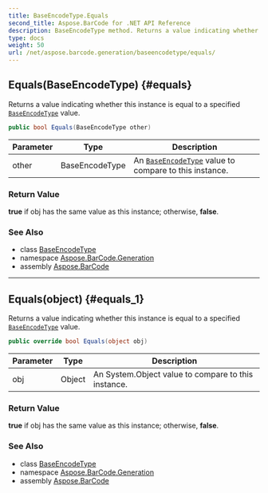 ```yaml
---
title: BaseEncodeType.Equals
second_title: Aspose.BarCode for .NET API Reference
description: BaseEncodeType method. Returns a value indicating whether this instance is equal to a specified BaseEncodeType value
type: docs
weight: 50
url: /net/aspose.barcode.generation/baseencodetype/equals/
---
```

## Equals(BaseEncodeType) {#equals}

Returns a value indicating whether this instance is equal to a specified [`BaseEncodeType`](../) value.

```csharp
public bool Equals(BaseEncodeType other)
```

| Parameter | Type | Description |
| --- | --- | --- |
| other | BaseEncodeType | An [`BaseEncodeType`](../) value to compare to this instance. |

### Return Value

**true** if obj has the same value as this instance; otherwise, **false**.

### See Also

* class [BaseEncodeType](../)
* namespace [Aspose.BarCode.Generation](../../baseencodetype/)
* assembly [Aspose.BarCode](../../../)

---

## Equals(object) {#equals_1}

Returns a value indicating whether this instance is equal to a specified [`BaseEncodeType`](../) value.

```csharp
public override bool Equals(object obj)
```

| Parameter | Type | Description |
| --- | --- | --- |
| obj | Object | An System.Object value to compare to this instance. |

### Return Value

**true** if obj has the same value as this instance; otherwise, **false**.

### See Also

* class [BaseEncodeType](../)
* namespace [Aspose.BarCode.Generation](../../baseencodetype/)
* assembly [Aspose.BarCode](../../../)


